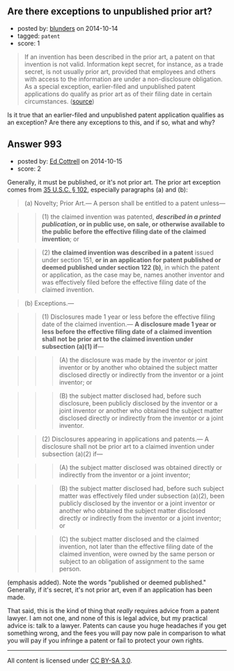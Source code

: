 ## Are there exceptions to unpublished prior art?

- posted by: [blunders](https://stackexchange.com/users/216182/blunders) on 2014-10-14
- tagged: `patent`
- score: 1

> If an invention has been described in the prior art, a patent on that
> invention is not valid. Information kept secret, for instance, as a
> trade secret, is not usually prior art, provided that employees and
> others with access to the information are under a non-disclosure
> obligation. As a special exception, earlier-filed and unpublished
> patent applications do qualify as prior art as of their filing date in
> certain circumstances. ([source][1])

Is it true that an earlier-filed and unpublished patent application qualifies as an exception? Are there any exceptions to this, and if so, what and why? 


  [1]: http://en.wikipedia.org/wiki/Prior_art


## Answer 993

- posted by: [Ed Cottrell](https://stackexchange.com/users/2348349/ed-cottrell) on 2014-10-15
- score: 2

Generally, it must be published, or it's not prior art. The prior art exception comes from [35 U.S.C. § 102](http://www.law.cornell.edu/uscode/text/35/102), especially paragraphs (a) and (b):

> (a) Novelty; Prior Art.— A person shall be entitled to a patent unless—

> > (1) the claimed invention was patented, ***described in a printed publication*, or in public use, on sale, or otherwise available to the public before the effective filing date of the claimed invention**; or

> > (2) **the claimed invention was described in a patent** issued under section 151, **or in an application for patent published or deemed published under section 122 (b)**, in which the patent or application, as the case may be, names another inventor and was effectively filed before the effective filing date of the claimed invention.

> (b) Exceptions.—

> > (1) Disclosures made 1 year or less before the effective filing date of the claimed invention.— **A disclosure made 1 year or less before the effective filing date of a claimed invention shall not be prior art to the claimed invention under subsection (a)(1) if**—

> > > (A) the disclosure was made by the inventor or joint inventor or by another who obtained the subject matter disclosed directly or indirectly from the inventor or a joint inventor; or

> > > (B) the subject matter disclosed had, before such disclosure, been publicly disclosed by the inventor or a joint inventor or another who obtained the subject matter disclosed directly or indirectly from the inventor or a joint inventor.

> > (2) Disclosures appearing in applications and patents.— A disclosure shall not be prior art to a claimed invention under subsection (a)(2) if—

> > > (A) the subject matter disclosed was obtained directly or indirectly from the inventor or a joint inventor;

> > > (B) the subject matter disclosed had, before such subject matter was effectively filed under subsection (a)(2), been publicly disclosed by the inventor or a joint inventor or another who obtained the subject matter disclosed directly or indirectly from the inventor or a joint inventor; or

> > > (C) the subject matter disclosed and the claimed invention, not later than the effective filing date of the claimed invention, were owned by the same person or subject to an obligation of assignment to the same person.

(emphasis added). Note the words "published or deemed published." Generally, if it's secret, it's not prior art, even if an application has been made.

That said, this is the kind of thing that *really* requires advice from a patent lawyer. I am not one, and none of this is legal advice, but my practical advice is: talk to a lawyer. Patents can cause you huge headaches if you get something wrong, and the fees you will pay now pale in comparison to what you will pay if you infringe a patent or fail to protect your own rights.



---

All content is licensed under [CC BY-SA 3.0](https://creativecommons.org/licenses/by-sa/3.0/).
